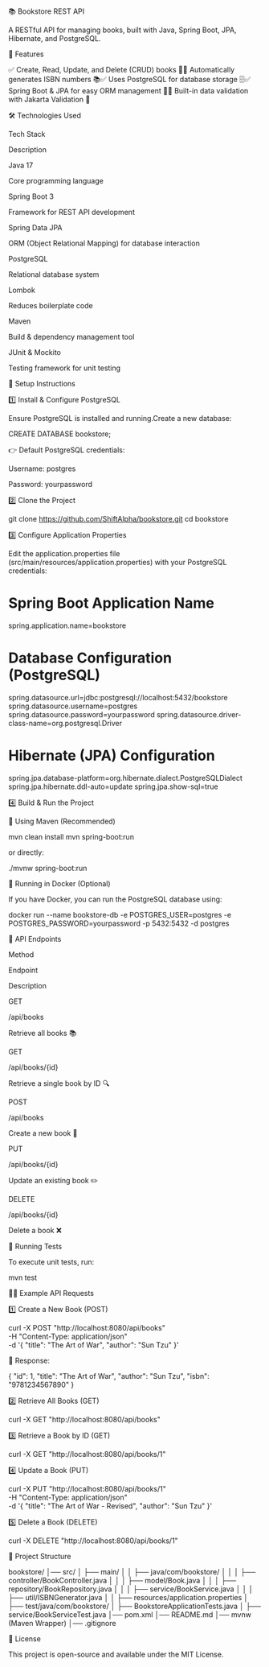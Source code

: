 📚 Bookstore REST API

A RESTful API for managing books, built with Java, Spring Boot, JPA, Hibernate, and PostgreSQL.

🚀 Features

✅ Create, Read, Update, and Delete (CRUD) books 📖✅ Automatically generates ISBN numbers 📚✅ Uses PostgreSQL for database storage 🗄️✅ Spring Boot & JPA for easy ORM management 🔧✅ Built-in data validation with Jakarta Validation 🎯

🛠 Technologies Used

Tech Stack

Description

Java 17

Core programming language

Spring Boot 3

Framework for REST API development

Spring Data JPA

ORM (Object Relational Mapping) for database interaction

PostgreSQL

Relational database system

Lombok

Reduces boilerplate code

Maven

Build & dependency management tool

JUnit & Mockito

Testing framework for unit testing

📌 Setup Instructions

1️⃣ Install & Configure PostgreSQL

Ensure PostgreSQL is installed and running.Create a new database:

CREATE DATABASE bookstore;

👉 Default PostgreSQL credentials:

Username: postgres

Password: yourpassword

2️⃣ Clone the Project

git clone https://github.com/ShiftAlpha/bookstore.git
cd bookstore

3️⃣ Configure Application Properties

Edit the application.properties file (src/main/resources/application.properties) with your PostgreSQL credentials:

# Spring Boot Application Name
spring.application.name=bookstore

# Database Configuration (PostgreSQL)
spring.datasource.url=jdbc:postgresql://localhost:5432/bookstore
spring.datasource.username=postgres
spring.datasource.password=yourpassword
spring.datasource.driver-class-name=org.postgresql.Driver

# Hibernate (JPA) Configuration
spring.jpa.database-platform=org.hibernate.dialect.PostgreSQLDialect
spring.jpa.hibernate.ddl-auto=update
spring.jpa.show-sql=true

4️⃣ Build & Run the Project

🔹 Using Maven (Recommended)

mvn clean install
mvn spring-boot:run

or directly:

./mvnw spring-boot:run

🔹 Running in Docker (Optional)

If you have Docker, you can run the PostgreSQL database using:

docker run --name bookstore-db -e POSTGRES_USER=postgres -e POSTGRES_PASSWORD=yourpassword -p 5432:5432 -d postgres

📖 API Endpoints

Method

Endpoint

Description

GET

/api/books

Retrieve all books 📚

GET

/api/books/{id}

Retrieve a single book by ID 🔍

POST

/api/books

Create a new book 📝

PUT

/api/books/{id}

Update an existing book ✏️

DELETE

/api/books/{id}

Delete a book ❌

🔬 Running Tests

To execute unit tests, run:

mvn test

👨‍💻 Example API Requests

1️⃣ Create a New Book (POST)

curl -X POST "http://localhost:8080/api/books" \
-H "Content-Type: application/json" \
-d '{
  "title": "The Art of War",
  "author": "Sun Tzu"
}'

📌 Response:

{
  "id": 1,
  "title": "The Art of War",
  "author": "Sun Tzu",
  "isbn": "9781234567890"
}

2️⃣ Retrieve All Books (GET)

curl -X GET "http://localhost:8080/api/books"

3️⃣ Retrieve a Book by ID (GET)

curl -X GET "http://localhost:8080/api/books/1"

4️⃣ Update a Book (PUT)

curl -X PUT "http://localhost:8080/api/books/1" \
-H "Content-Type: application/json" \
-d '{
  "title": "The Art of War - Revised",
  "author": "Sun Tzu"
}'

5️⃣ Delete a Book (DELETE)

curl -X DELETE "http://localhost:8080/api/books/1"

📌 Project Structure

bookstore/
│── src/
│   ├── main/
│   │   ├── java/com/bookstore/
│   │   │   ├── controller/BookController.java
│   │   │   ├── model/Book.java
│   │   │   ├── repository/BookRepository.java
│   │   │   ├── service/BookService.java
│   │   │   ├── util/ISBNGenerator.java
│   │   ├── resources/application.properties
│   ├── test/java/com/bookstore/
│       ├── BookstoreApplicationTests.java
│       ├── service/BookServiceTest.java
│── pom.xml
│── README.md
│── mvnw (Maven Wrapper)
│── .gitignore

📜 License

This project is open-source and available under the MIT License.